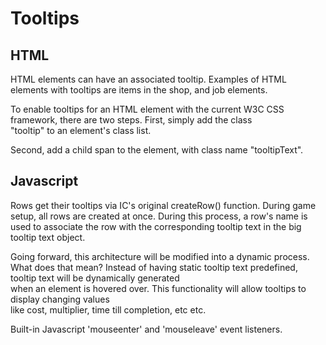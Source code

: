 # Tooltips
  
  
## HTML
HTML elements can have an associated tooltip. Examples of HTML elements with tooltips are
items in the shop, and job elements. 

To enable tooltips for an HTML element with the current W3C CSS framework, there are two steps. First, simply add the class  
"tooltip" to an element's class list. 
  
Second, add a child span to the element, with class name "tooltipText".

## Javascript
Rows get their tooltips via IC's original createRow() function. During game setup, all rows are created at once.
During this process, a row's name is used to associate the row with the corresponding tooltip text in the 
big tooltip text object.

Going forward, this architecture will be modified into a dynamic process.
What does that mean?
Instead of having static tooltip text predefined, tooltip text will be dynamically generated  
when an element is hovered over. This functionality will allow tooltips to display changing values  
like cost, multiplier, time till completion, etc etc. 

Built-in Javascript 'mouseenter' and 'mouseleave' event listeners.
